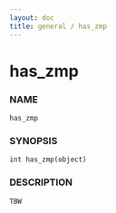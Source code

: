 ```yaml
---
layout: doc
title: general / has_zmp
---
```

# has_zmp

### NAME

    has_zmp

### SYNOPSIS

    int has_zmp(object)

### DESCRIPTION

    TBW

